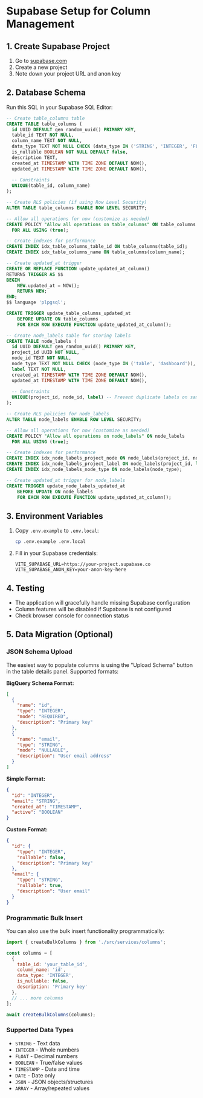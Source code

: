 # Supabase Setup for Column Management

## 1. Create Supabase Project
1. Go to [supabase.com](https://supabase.com)
2. Create a new project
3. Note down your project URL and anon key

## 2. Database Schema
Run this SQL in your Supabase SQL Editor:

```sql
-- Create table_columns table
CREATE TABLE table_columns (
  id UUID DEFAULT gen_random_uuid() PRIMARY KEY,
  table_id TEXT NOT NULL,
  column_name TEXT NOT NULL,
  data_type TEXT NOT NULL CHECK (data_type IN ('STRING', 'INTEGER', 'FLOAT', 'BOOLEAN', 'TIMESTAMP', 'DATE', 'JSON', 'ARRAY')),
  is_nullable BOOLEAN NOT NULL DEFAULT false,
  description TEXT,
  created_at TIMESTAMP WITH TIME ZONE DEFAULT NOW(),
  updated_at TIMESTAMP WITH TIME ZONE DEFAULT NOW(),
  
  -- Constraints
  UNIQUE(table_id, column_name)
);

-- Create RLS policies (if using Row Level Security)
ALTER TABLE table_columns ENABLE ROW LEVEL SECURITY;

-- Allow all operations for now (customize as needed)
CREATE POLICY "Allow all operations on table_columns" ON table_columns
  FOR ALL USING (true);

-- Create indexes for performance
CREATE INDEX idx_table_columns_table_id ON table_columns(table_id);
CREATE INDEX idx_table_columns_name ON table_columns(column_name);

-- Create updated_at trigger
CREATE OR REPLACE FUNCTION update_updated_at_column()
RETURNS TRIGGER AS $$
BEGIN
    NEW.updated_at = NOW();
    RETURN NEW;
END;
$$ language 'plpgsql';

CREATE TRIGGER update_table_columns_updated_at 
    BEFORE UPDATE ON table_columns 
    FOR EACH ROW EXECUTE FUNCTION update_updated_at_column();

-- Create node_labels table for storing labels
CREATE TABLE node_labels (
  id UUID DEFAULT gen_random_uuid() PRIMARY KEY,
  project_id UUID NOT NULL,
  node_id TEXT NOT NULL,
  node_type TEXT NOT NULL CHECK (node_type IN ('table', 'dashboard')),
  label TEXT NOT NULL,
  created_at TIMESTAMP WITH TIME ZONE DEFAULT NOW(),
  updated_at TIMESTAMP WITH TIME ZONE DEFAULT NOW(),
  
  -- Constraints
  UNIQUE(project_id, node_id, label) -- Prevent duplicate labels on same node
);

-- Create RLS policies for node_labels
ALTER TABLE node_labels ENABLE ROW LEVEL SECURITY;

-- Allow all operations for now (customize as needed)
CREATE POLICY "Allow all operations on node_labels" ON node_labels
  FOR ALL USING (true);

-- Create indexes for performance
CREATE INDEX idx_node_labels_project_node ON node_labels(project_id, node_id);
CREATE INDEX idx_node_labels_project_label ON node_labels(project_id, label);
CREATE INDEX idx_node_labels_node_type ON node_labels(node_type);

-- Create updated_at trigger for node_labels
CREATE TRIGGER update_node_labels_updated_at 
    BEFORE UPDATE ON node_labels 
    FOR EACH ROW EXECUTE FUNCTION update_updated_at_column();
```

## 3. Environment Variables
1. Copy `.env.example` to `.env.local`:
   ```bash
   cp .env.example .env.local
   ```

2. Fill in your Supabase credentials:
   ```env
   VITE_SUPABASE_URL=https://your-project.supabase.co
   VITE_SUPABASE_ANON_KEY=your-anon-key-here
   ```

## 4. Testing
- The application will gracefully handle missing Supabase configuration
- Column features will be disabled if Supabase is not configured
- Check browser console for connection status

## 5. Data Migration (Optional)

### JSON Schema Upload
The easiest way to populate columns is using the "Upload Schema" button in the table details panel. Supported formats:

**BigQuery Schema Format:**
```json
[
  {
    "name": "id",
    "type": "INTEGER",
    "mode": "REQUIRED",
    "description": "Primary key"
  },
  {
    "name": "email",
    "type": "STRING",
    "mode": "NULLABLE",
    "description": "User email address"
  }
]
```

**Simple Format:**
```json
{
  "id": "INTEGER",
  "email": "STRING",
  "created_at": "TIMESTAMP",
  "active": "BOOLEAN"
}
```

**Custom Format:**
```json
{
  "id": {
    "type": "INTEGER",
    "nullable": false,
    "description": "Primary key"
  },
  "email": {
    "type": "STRING",
    "nullable": true,
    "description": "User email"
  }
}
```

### Programmatic Bulk Insert
You can also use the bulk insert functionality programmatically:

```javascript
import { createBulkColumns } from './src/services/columns';

const columns = [
  {
    table_id: 'your_table_id',
    column_name: 'id',
    data_type: 'INTEGER',
    is_nullable: false,
    description: 'Primary key'
  },
  // ... more columns
];

await createBulkColumns(columns);
```

### Supported Data Types
- `STRING` - Text data
- `INTEGER` - Whole numbers
- `FLOAT` - Decimal numbers
- `BOOLEAN` - True/false values
- `TIMESTAMP` - Date and time
- `DATE` - Date only
- `JSON` - JSON objects/structures
- `ARRAY` - Array/repeated values